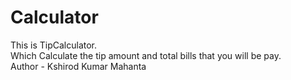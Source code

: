 # Calculator
This is TipCalculator.
<br/>
Which Calculate the tip amount and total bills that you will be pay.
<br/>
Author - Kshirod Kumar Mahanta
